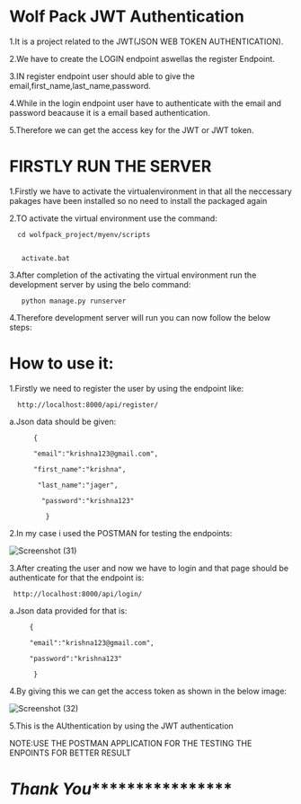# Wolf Pack JWT Authentication


1.It is a project related to the JWT(JSON WEB TOKEN AUTHENTICATION).


2.We have to create the LOGIN endpoint aswellas the register Endpoint.


3.IN register endpoint user should able to give the email,first_name,last_name,password.


4.While in the login endpoint user have to authenticate with the email and password beacause it is a email based authentication.


5.Therefore we can get the access key for the JWT or JWT token.


# FIRSTLY RUN THE SERVER


1.Firstly we have to activate the virtualenvironment in that all the neccessary pakages have been installed so no need to install the packaged again


2.TO activate the virtual environment use the command:


      cd wolfpack_project/myenv/scripts

      
       activate.bat


3.After completion of the activating the virtual environment run the development server by using the belo command:


       python manage.py runserver


4.Therefore development server will run you can now follow the below steps:


# How to use it:

1.Firstly we need to register the user by using the endpoint like:


      http://localhost:8000/api/register/


a.Json data should be given:

          {

          "email":"krishna123@gmail.com",

          "first_name":"krishna",

           "last_name":"jager",

            "password":"krishna123"

             }


2.In my case i used the POSTMAN for testing the endpoints:


![Screenshot (31)](https://github.com/harikrishnanakka/kkk/assets/152170400/b9deb5e5-af88-4273-86f0-067ef5e8e981)


3.After creating the user and now we have to login and that page should be authenticate for that the endpoint is:


     http://localhost:8000/api/login/


a.Json data provided for that is:

         {

         "email":"krishna123@gmail.com",

         "password":"krishna123"

          }

4.By giving this we can get the access token as shown in the below image:

![Screenshot (32)](https://github.com/harikrishnanakka/kkk/assets/152170400/88eaaa1f-7173-4cb9-816a-c1692a5ee237)


5.This is the AUthentication by using the JWT authentication

NOTE:USE THE POSTMAN APPLICATION FOR THE TESTING THE ENPOINTS FOR BETTER RESULT

# *************************************************Thank You*****************************************************************


